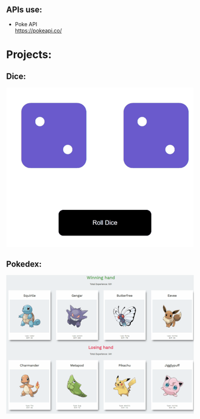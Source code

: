 ## APIs use:
* Poke API   
https://pokeapi.co/

# Projects:
## Dice:
<img src="IMAGES/dice.gif">

## Pokedex:  
<img src="IMAGES/pokedex.gif">